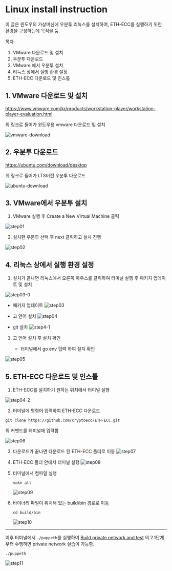 # Linux install instruction

이 글은 윈도우의 가상머신에 우분투 리눅스를 설치하여, ETH-ECC를 실행하기 위한 환경을 구성하는데 목적을 둠.

목차

1. VMware 다운로드 및 설치
2. 우분투 다운로드
3. VMware 에서 우분투 설치
4. 리눅스 상에서 실행 환경 설정
5. ETH-ECC 다운로드 및 인스톨

## 1. VMware 다운로드 및 설치

https://www.vmware.com/kr/products/workstation-player/workstation-player-evaluation.html

위 링크로 들어가 윈도우용 vmware 다운로드 및 설치

![vmware-download](./img/vmware-download.PNG)

## 2. 우분투 다운로드

https://ubuntu.com/download/desktop

위 링크로 들어가 LTS버전 우분투 다운로드

![ubuntu-download](./img/ubuntu-download.PNG)

## 3. VMware에서 우분투 설치

1. VMware 실행 후 Create a New Virtual Machine 클릭

![step01](./img/step01.PNG)

2. 설치한 우분투 선택 후 next 클릭하고 설치 진행

![step02](./img/step02.PNG)



## 4. 리눅스 상에서 실행 환경 설정

1. 설치가 끝나면 리눅스에서 오른쪽 마우스를 클릭하여 터미널 실행 후 패키지 업데이트 및 설치	

  ![step03-0](./img/step03-0.PNG)

- 패키지 업데이트
  ![step03](./img/step03.PNG)

- 고 언어 설치
  ![step04](./img/step04.PNG)

- git 설치
  ![step4-1](./img/step4-1.PNG)

1. 고 언어 설치 후 설치 확인

   - 터미널에서 go env 입력 하여 설치 확인

![step05](./img/step05.PNG)

## 5. ETH-ECC 다운로드 및 인스톨

1. ETH-ECC를 설치하기 원하는 위치에서 터미널 실행

  ![step04-2](./img/step04-2.PNG)

2. 터미널에 명령어 입력하여 ETH-ECC 다운로드

```
git clone https://github.com/cryptoecc/ETH-ECC.git
```

위 커맨드를 터미널에 입력함

![step06](./img/step06.PNG)

3. 다운로드가 끝나면 다운로드 된 ETH-ECC 폴더로 이동
   ![step07](./img/step07.PNG)

4. ETH-ECC 폴더 안에서 터미널 실행
   ![step08](./img/step08.PNG)

5. 터미널에서 컴파일 실행

   ```
   make all
   ```

   ![step09](./img/step09.PNG)

6. 바이너리 파일이 위치해 있는 build/bin 경로로 이동

   ```
   cd build/bin
   ```

   ![step10](./img/step10.PNG)
   
   
   

---

이후 터미널에서 `./puppeth`를 실행하여  [Build private network and test](https://github.com/cryptoecc/ETH-ECC/blob/master/tutorial.md#21-configuration-of-eth-ecc-environment) 의 2.1단계부터 수행하면 private network 실습이 가능함.

```
./puppeth
```

![step11](./img/step11.PNG)

